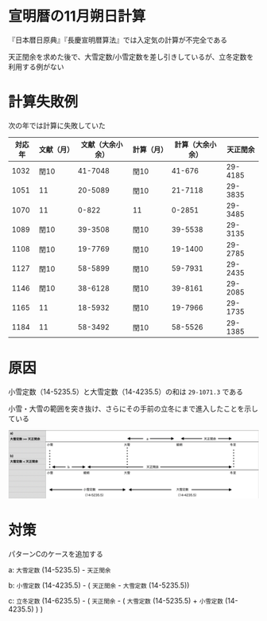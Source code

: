 # 宣明暦の11月朔日計算

『日本暦日原典』『長慶宣明暦算法』では入定気の計算が不完全である

天正閏余を求めた後で、大雪定数/小雪定数を差し引きしているが、立冬定数を利用する例がない

# 計算失敗例

次の年では計算に失敗していた

| 対応年 | 文献（月） | 文献（大余小余） | 計算（月） | 計算（大余小余） | 天正閏余 |
| ------ | ---------- | ---------------- | ---------- | ---------------- | -------- |
| 1032   | 閏10       | 41-7048          | 閏10       | 41-676           | 29-4185  |
| 1051   | 11         | 20-5089          | 閏10       | 21-7118          | 29-3835  |
| 1070   | 11         | 0-822            | 11         | 0-2851           | 29-3485  |
| 1089   | 閏10       | 39-3508          | 閏10       | 39-5538          | 29-3135  |
| 1108   | 閏10       | 19-7769          | 閏10       | 19-1400          | 29-2785  |
| 1127   | 閏10       | 58-5899          | 閏10       | 59-7931          | 29-2435  |
| 1146   | 閏10       | 38-6128          | 閏10       | 39-8161          | 29-2085  |
| 1165   | 11         | 18-5932          | 閏10       | 19-7966          | 29-1735  |
| 1184   | 11         | 58-3492          | 閏10       | 58-5526          | 29-1385  |

# 原因

小雪定数（14-5235.5）と大雪定数（14-4235.5）の和は  `29-1071.3` である

小雪・大雪の範囲を突き抜け、さらにその手前の立冬にまで進入したことを示している

![入定気の起算](../../../images/入定気の起算.png)

# 対策

パターンCのケースを追加する

a: `大雪定数` (14-5235.5) - `天正閏余`

b: `小雪定数` (14-4235.5) - ( `天正閏余` - `大雪定数` (14-5235.5))

c: `立冬定数` (14-6235.5) - ( `天正閏余` - ( `大雪定数` (14-5235.5) + `小雪定数` (14-4235.5) ) )


